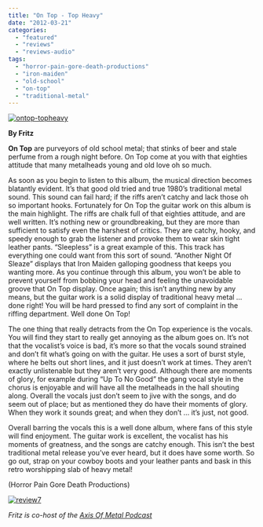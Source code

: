 ```yaml
---
title: "On Top - Top Heavy"
date: "2012-03-21"
categories: 
  - "featured"
  - "reviews"
  - "reviews-audio"
tags: 
  - "horror-pain-gore-death-productions"
  - "iron-maiden"
  - "old-school"
  - "on-top"
  - "traditional-metal"
---
```


[![](http://www.hellbound.ca/wp-content/uploads/2012/03/ontop-topheavy.jpg "ontop-topheavy")](http://www.hellbound.ca/wp-content/uploads/2012/03/ontop-topheavy.jpg)

**By Fritz**

**On Top** are purveyors of old school metal; that stinks of beer and stale perfume from a rough night before. On Top come at you with that eighties attitude that many metalheads young and old love oh so much.

As soon as you begin to listen to this album, the musical direction becomes blatantly evident. It’s that good old tried and true 1980’s traditional metal sound. This sound can fail hard; if the riffs aren’t catchy and lack those oh so important hooks. Fortunately for On Top the guitar work on this album is the main highlight. The riffs are chalk full of that eighties attitude, and are well written. It’s nothing new or groundbreaking, but they are more than sufficient to satisfy even the harshest of critics. They are catchy, hooky, and speedy enough to grab the listener and provoke them to wear skin tight leather pants. “Sleepless” is a great example of this. This track has everything one could want from this sort of sound. “Another Night Of Sleaze” displays that Iron Maiden galloping goodness that keeps you wanting more. As you continue through this album, you won’t be able to prevent yourself from bobbing your head and feeling the unavoidable groove that On Top display. Once again; this isn’t anything new by any means, but the guitar work is a solid display of traditional heavy metal … done right! You will be hard pressed to find any sort of complaint in the riffing department. Well done On Top!

The one thing that really detracts from the On Top experience is the vocals. You will find they start to really get annoying as the album goes on. It’s not that the vocalist’s voice is bad, it’s more so that the vocals sound strained and don’t fit what’s going on with the guitar. He uses a sort of burst style, where he belts out short lines, and it just doesn’t work at times. They aren’t exactly unlistenable but they aren’t very good. Although there are moments of glory, for example during “Up To No Good” the gang vocal style in the chorus is enjoyable and will have all the metalheads in the hall shouting along. Overall the vocals just don’t seem to jive with the songs, and do seem out of place; but as mentioned they do have their moments of glory. When they work it sounds great; and when they don’t … it’s just, not good.

Overall barring the vocals this is a well done album, where fans of this style will find enjoyment. The guitar work is excellent, the vocalist has his moments of greatness, and the songs are catchy enough. This isn’t the best traditional metal release you’ve ever heard, but it does have some worth. So go out, strap on your cowboy boots and your leather pants and bask in this retro worshipping slab of heavy metal!

(Horror Pain Gore Death Productions)

[![](http://www.hellbound.ca/wp-content/uploads/2009/07/review72.png "review7")](http://www.hellbound.ca/wp-content/uploads/2009/07/review72.png)

_Fritz is co-host of the [Axis Of Metal Podcast](http://www.axisofmetal.com/)_
